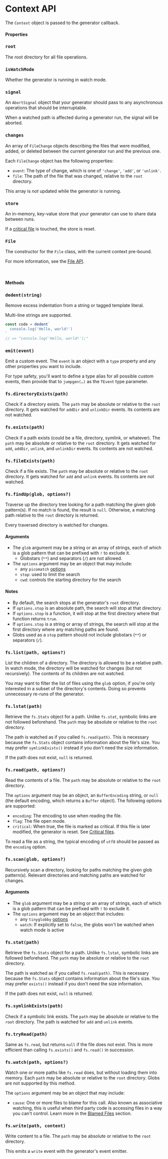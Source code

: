 # Context API

The `Context` object is passed to the generator callback.

#### Properties

### `root`

The root directory for all file operations.

### `isWatchMode`

Whether the generator is running in watch mode.

### `signal`

An `AbortSignal` object that your generator should pass to any asynchronous operations that should be interruptable.

When a watched path is affected during a generator run, the signal will be aborted.

### `changes`

An array of `FileChange` objects describing the files that were modified, added, or deleted between the current generator run and the previous one.

Each `FileChange` object has the following properties:

- `event`: The type of change, which is one of `'change'`, `'add'`, or `'unlink'`.
- `file`: The path of the file that was changed, relative to the `root` directory.

This array is _not_ updated while the generator is running.

### `store`

An in-memory, key-value store that your generator can use to share data between runs.

If a [critical file](../advanced.md#critical-files) is touched, the store is reset.

### `File`

The constructor for the `File` class, with the current context pre-bound.

For more information, see the [File API](./file.md).

&nbsp;

#### Methods

### `dedent(string)`

Remove excess indentation from a string or tagged template literal.

Multi-line strings are supported.

```ts
const code = dedent`
  console.log('Hello, world!')
`
// => "console.log('Hello, world!');"
```

### `emit(event)`

Emit a custom event. The `event` is an object with a `type` property and any other properties you want to include.

For type safety, you'll want to define a type alias for all possible custom events, then provide that to `jumpgen(…)` as the `TEvent` type parameter.

### `fs.directoryExists(path)`

Check if a directory exists. The `path` may be absolute or relative to the `root` directory. It gets watched for `addDir` and `unlinkDir` events. Its contents are not watched.

### `fs.exists(path)`

Check if a path exists (could be a file, directory, symlink, or whatever). The `path` may be absolute or relative to the `root` directory. It gets watched for `add`, `addDir`, `unlink`, and `unlinkDir` events. Its contents are not watched.

### `fs.fileExists(path)`

Check if a file exists. The `path` may be absolute or relative to the `root` directory. It gets watched for `add` and `unlink` events. Its contents are not watched.

### `fs.findUp(glob, options?)`

Traverse up the directory tree looking for a path matching the given glob pattern(s). If no match is found, the result is `null`. Otherwise, a matching path relative to the `root` directory is returned.

Every traversed directory is watched for changes.

#### Arguments

- The `glob` argument may be a string or an array of strings, each of which is a glob pattern that can be prefixed with `!` to exclude it.
  - Globstars (`**`) and separators (`/`) are not allowed.
- The `options` argument may be an object that may include:
  - any `picomatch` [options](https://github.com/micromatch/picomatch/blob/master/README.md#picomatch-options)
  - `stop`: used to limit the search
  - `cwd`: controls the starting directory for the search

#### Notes

- By default, the search stops at the generator's `root` directory.
- If `options.stop` is an absolute path, the search will stop at that directory.
- If `options.stop` is a function, it will stop at the first directory where that function returns `true`.
- If `options.stop` is a string or array of strings, the search will stop at the first directory where any matching paths are found.
- Globs used as a `stop` pattern should not include globstars (`**`) or separators (`/`).

### `fs.list(path, options?)`

List the children of a directory. The directory is allowed to be a relative path. In watch mode, the directory will be watched for changes (but not recursively). The contents of its children are not watched.

You may want to filter the list of files using the `glob` option, if you're only interested in a subset of the directory's contents. Doing so prevents unnecessary re-runs of the generator.

### `fs.lstat(path)`

Retrieve the `fs.Stats` object for a path. Unlike `fs.stat`, symbolic links are not followed beforehand. The `path` may be absolute or relative to the `root` directory.

The path is watched as if you called `fs.read(path)`. This is necessary because the `fs.Stats` object contains information about the file's size. You may prefer `symlinkExists()` instead if you don't need the size information.

If the path does not exist, `null` is returned.

### `fs.read(path, options?)`

Read the contents of a file. The `path` may be absolute or relative to the `root` directory.

The `options` argument may be an object, an `BufferEncoding` string, or `null` (the default encoding, which returns a `Buffer` object). The following options are supported:

- `encoding`: The encoding to use when reading the file.
- `flag`: The file open mode.
- `critical`: When true, the file is marked as critical. If this file is later modified, the generator is reset. See [Critical files](../advanced.md#critical-files).

To read a file as a string, the typical encoding of `utf8` should be passed as the `encoding` option.

### `fs.scan(glob, options?)`

Recursively scan a directory, looking for paths matching the given glob pattern(s). Relevant directories and matching paths are watched for changes.

#### Arguments

- The `glob` argument may be a string or an array of strings, each of which is a glob pattern that can be prefixed with `!` to exclude it.
- The `options` argument may be an object that includes:
  - any `tinyglobby` [options](https://github.com/SuperchupuDev/tinyglobby/blob/main/README.md#options)
  - `watch`: If explicitly set to `false`, the globs won't be watched when watch mode is active

### `fs.stat(path)`

Retrieve the `fs.Stats` object for a path. Unlike `fs.lstat`, symbolic links are followed beforehand. The `path` may be absolute or relative to the `root` directory.

The path is watched as if you called `fs.read(path)`. This is necessary because the `fs.Stats` object contains information about the file's size. You may prefer `exists()` instead if you don't need the size information.

If the path does not exist, `null` is returned.

### `fs.symlinkExists(path)`

Check if a symbolic link exists. The `path` may be absolute or relative to the `root` directory. The path is watched for `add` and `unlink` events.

### `fs.tryRead(path)`

Same as `fs.read`, but returns `null` if the file does not exist. This is more efficient than calling `fs.exists()` and `fs.read()` in succession.

### `fs.watch(path, options?)`

Watch one or more paths like `fs.read` does, but without loading them into memory. Each `path` may be absolute or relative to the `root` directory. Globs are not supported by this method.

The `options` argument may be an object that may include:

- `cause`: One or more files to blame for this call. Also known as associative watching, this is useful when third party code is accessing files in a way you can't control. Learn more in the [Blamed Files](../advanced.md#blamed-files) section.

### `fs.write(path, content)`

Write content to a file. The `path` may be absolute or relative to the `root` directory.

This emits a `write` event with the generator's event emitter.
